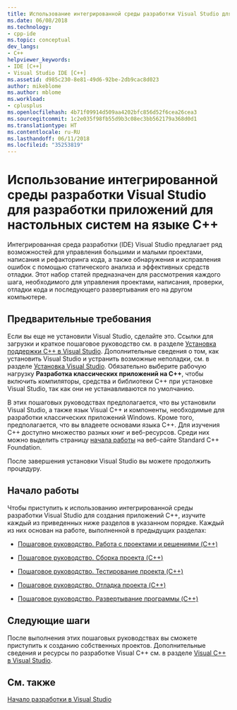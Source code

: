 ```yaml
---
title: Использование интегрированной среды разработки Visual Studio для разработки классических приложений на языке C++ | Документы Майкрософт
ms.date: 06/08/2018
ms.technology:
- cpp-ide
ms.topic: conceptual
dev_langs:
- C++
helpviewer_keywords:
- IDE [C++]
- Visual Studio IDE [C++]
ms.assetid: d985c230-8e81-49d6-92be-2db9cac8d023
author: mikeblome
ms.author: mblome
ms.workload:
- cplusplus
ms.openlocfilehash: 4b71f09914d509aa4202bfc856d52f6cea26cea3
ms.sourcegitcommit: 1c2e035f98fb55d9b3c08ec3bb562179a368d0d1
ms.translationtype: HT
ms.contentlocale: ru-RU
ms.lasthandoff: 06/11/2018
ms.locfileid: "35253819"
---
```

# <a name="using-the-visual-studio-ide-for-c-desktop-development"></a>Использование интегрированной среды разработки Visual Studio для разработки приложений для настольных систем на языке C++

Интегрированная среда разработки (IDE) Visual Studio предлагает ряд возможностей для управления большими и малыми проектами, написания и рефакторинга кода, а также обнаружения и исправления ошибок с помощью статического анализа и эффективных средств отладки. Этот набор статей предназначен для рассмотрения каждого шага, необходимого для управления проектами, написания, проверки, отладки кода и последующего развертывания его на другом компьютере.

## <a name="prerequisites"></a>Предварительные требования

Если вы еще не установили Visual Studio, сделайте это. Ссылки для загрузки и краткое пошаговое руководство см. в разделе [Установка поддержки С++ в Visual Studio](../build/vscpp-step-0-installation.md). Дополнительные сведения о том, как установить Visual Studio и устранить возможные неполадки, см. в разделе [Установка Visual Studio](/visualstudio/install/install-visual-studio). Обязательно выберите рабочую нагрузку **Разработка классических приложений на C++**, чтобы включить компиляторы, средства и библиотеки C++ при установке Visual Studio, так как они не устанавливаются по умолчанию.

В этих пошаговых руководствах предполагается, что вы установили Visual Studio, а также язык Visual C++ и компоненты, необходимые для разработки классических приложений Windows. Кроме того, предполагается, что вы владеете основами языка C++. Для изучения C++ доступно множество разных книг и веб-ресурсов. Среди них можно выделить страницу [начала работы](https://isocpp.org/get-started) на веб-сайте Standard C++ Foundation.

После завершения установки Visual Studio вы можете продолжить процедуру.

## <a name="get-started"></a>Начало работы

Чтобы приступить к использованию интегрированной среды разработки Visual Studio для создания приложений C++, изучите каждый из приведенных ниже разделов в указанном порядке. Каждый из них основан на работе, выполненной в предыдущих разделах:

- [Пошаговое руководство. Работа с проектами и решениями (C++)](../ide/walkthrough-working-with-projects-and-solutions-cpp.md)

- [Пошаговое руководство. Сборка проекта (C++)](../ide/walkthrough-building-a-project-cpp.md)

- [Пошаговое руководство. Тестирование проекта (C++)](../ide/walkthrough-testing-a-project-cpp.md)

- [Пошаговое руководство. Отладка проекта (C++)](../ide/walkthrough-debugging-a-project-cpp.md)

- [Пошаговое руководство. Развертывание программы (C++)](../ide/walkthrough-deploying-your-program-cpp.md)

## <a name="next-steps"></a>Следующие шаги

После выполнения этих пошаговых руководствах вы сможете приступить к созданию собственных проектов. Дополнительные сведения и ресурсы по разработке Visual C++ см. в разделе [Visual C++ в Visual Studio](../visual-cpp-in-visual-studio.md).

## <a name="see-also"></a>См. также

[Начало разработки в Visual Studio](/visualstudio/ide/get-started-developing-with-visual-studio)